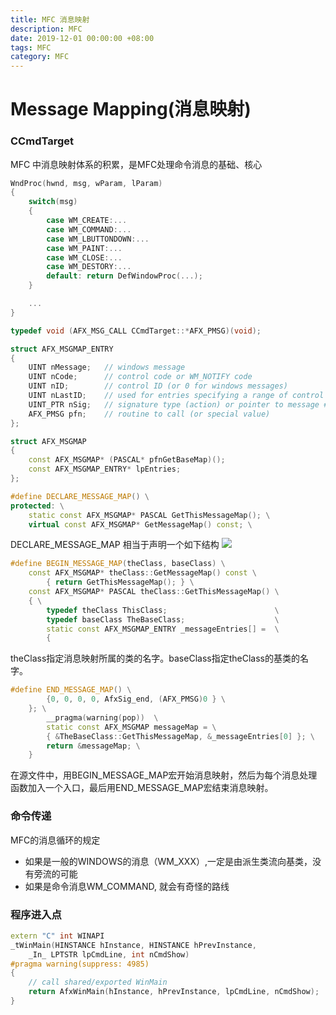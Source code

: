```yaml
---
title: MFC 消息映射
description: MFC
date: 2019-12-01 00:00:00 +08:00
tags: MFC
category: MFC
---
```


# Message Mapping(消息映射)

### CCmdTarget 
MFC 中消息映射体系的积累，是MFC处理命令消息的基础、核心

``` C++
WndProc(hwnd, msg, wParam, lParam)
{
    switch(msg)
    {
        case WM_CREATE:...
        case WM_COMMAND:...
        case WM_LBUTTONDOWN:...
        case WM_PAINT:...
        case WM_CLOSE:...
        case WM_DESTORY:...
        default: return DefWindowProc(...);
    }

    ...
}
```

```C++
typedef void (AFX_MSG_CALL CCmdTarget::*AFX_PMSG)(void);

struct AFX_MSGMAP_ENTRY
{
	UINT nMessage;   // windows message
	UINT nCode;      // control code or WM_NOTIFY code
	UINT nID;        // control ID (or 0 for windows messages)
	UINT nLastID;    // used for entries specifying a range of control id's
	UINT_PTR nSig;   // signature type (action) or pointer to message #
	AFX_PMSG pfn;    // routine to call (or special value)
};
```

```C++
struct AFX_MSGMAP
{
	const AFX_MSGMAP* (PASCAL* pfnGetBaseMap)();
	const AFX_MSGMAP_ENTRY* lpEntries;
};
```

```C++
#define DECLARE_MESSAGE_MAP() \
protected: \
	static const AFX_MSGMAP* PASCAL GetThisMessageMap(); \
	virtual const AFX_MSGMAP* GetMessageMap() const; \
```

DECLARE_MESSAGE_MAP 相当于声明一个如下结构
![](https://raw.githubusercontent.com/huobingli/huobingli.github.io/master/img/mfcmessagemap.png)   

```C++
#define BEGIN_MESSAGE_MAP(theClass, baseClass) \
	const AFX_MSGMAP* theClass::GetMessageMap() const \
		{ return GetThisMessageMap(); } \
	const AFX_MSGMAP* PASCAL theClass::GetThisMessageMap() \
	{ \
		typedef theClass ThisClass;						   \
		typedef baseClass TheBaseClass;					   \
		static const AFX_MSGMAP_ENTRY _messageEntries[] =  \
		{
```
theClass指定消息映射所属的类的名字。baseClass指定theClass的基类的名字。


```C++
#define END_MESSAGE_MAP() \
		{0, 0, 0, 0, AfxSig_end, (AFX_PMSG)0 } \
	}; \
		__pragma(warning(pop))	\
		static const AFX_MSGMAP messageMap = \
		{ &TheBaseClass::GetThisMessageMap, &_messageEntries[0] }; \
		return &messageMap; \
	}		
```

在源文件中，用BEGIN_MESSAGE_MAP宏开始消息映射，然后为每个消息处理函数加入一个入口，最后用END_MESSAGE_MAP宏结束消息映射。


### 命令传递

MFC的消息循环的规定
- 如果是一般的WINDOWS的消息（WM_XXX）,一定是由派生类流向基类，没有旁流的可能
- 如果是命令消息WM_COMMAND, 就会有奇怪的路线


### 程序进入点
``` C++ 
extern "C" int WINAPI
_tWinMain(HINSTANCE hInstance, HINSTANCE hPrevInstance,
	_In_ LPTSTR lpCmdLine, int nCmdShow)
#pragma warning(suppress: 4985)
{
	// call shared/exported WinMain
	return AfxWinMain(hInstance, hPrevInstance, lpCmdLine, nCmdShow);
}
```